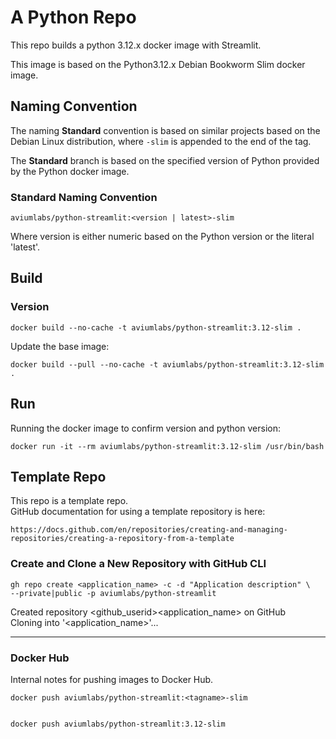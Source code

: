 # A Python Repo


This repo builds a python 3.12.x docker image with Streamlit.

This image is based on the Python3.12.x Debian Bookworm Slim docker image.   


## Naming Convention


The naming **Standard** convention is based on similar projects based on the 
Debian Linux distribution, where `-slim` is appended to the end of the tag.  


The **Standard** branch is based on the specified version of Python provided 
by the Python docker image.   


### Standard Naming Convention


    aviumlabs/python-streamlit:<version | latest>-slim


Where version is either numeric based on the Python version or the literal 
'latest'.  


## Build


### Version


    docker build --no-cache -t aviumlabs/python-streamlit:3.12-slim .


Update the base image:


    docker build --pull --no-cache -t aviumlabs/python-streamlit:3.12-slim .


## Run


Running the docker image to confirm version and python version:


    docker run -it --rm aviumlabs/python-streamlit:3.12-slim /usr/bin/bash


## Template Repo


This repo is a template repo.  
GitHub documentation for using a template repository is here:  


    https://docs.github.com/en/repositories/creating-and-managing-repositories/creating-a-repository-from-a-template


### Create and Clone a New Repository with GitHub CLI


    gh repo create <application_name> -c -d "Application description" \
    --private|public -p aviumlabs/python-streamlit


Created repository \<github\_userid\>\<application\_name\>  on GitHub  
Cloning into '\<application\_name\>'...  


---


### Docker Hub


Internal notes for pushing images to Docker Hub.  


    docker push aviumlabs/python-streamlit:<tagname>-slim

 
    docker push aviumlabs/python-streamlit:3.12-slim

